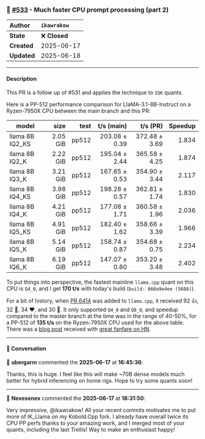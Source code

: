 ### 🔀 [#533](https://github.com/ikawrakow/ik_llama.cpp/pull/533) - Much faster CPU prompt processing (part 2)

| **Author** | `ikawrakow` |
| :--- | :--- |
| **State** | ❌ **Closed** |
| **Created** | 2025-06-17 |
| **Updated** | 2025-06-18 |

---

#### Description

This PR is a follow up of #531 and applies the technique to `IQK` quants.

Here is a PP-512 performance comparison for LlaMA-3.1-8B-Instruct on a Ryzen-7950X CPU between the main branch and this PR:

| model            |       size |          test |     t/s (main)   |    t/s (PR)      |   Speedup |
| ---------------- | ---------: | ------------: | ---------------: | ---------------: | --------: |
| llama 8B IQ2_KS  |   2.05 GiB |         pp512 |    203.08 ± 0.39 |    372.48 ± 3.69 |  1.834    |    
| llama 8B IQ2_K   |   2.22 GiB |         pp512 |    195.04 ± 2.44 |    365.58 ± 4.25 |  1.874    |    
| llama 8B IQ3_K   |   3.21 GiB |         pp512 |    167.65 ± 0.53 |    354.90 ± 3.44 |  2.117    |    
| llama 8B IQ4_KS  |   3.98 GiB |         pp512 |    198.28 ± 0.57 |    362.81 ± 1.74 |  1.830    |    
| llama 8B IQ4_K   |   4.21 GiB |         pp512 |    177.08 ± 1.71 |    360.58 ± 1.96 |  2.036    |    
| llama 8B IQ5_KS  |   4.91 GiB |         pp512 |    182.40 ± 1.62 |    358.66 ± 3.39 |  1.966    |    
| llama 8B IQ5_K   |   5.14 GiB |         pp512 |    158.74 ± 0.87 |    354.68 ± 0.75 |  2.234    |    
| llama 8B IQ6_K   |   6.19 GiB |         pp512 |    147.07 ± 0.80 |    353.20 ± 3.48 |  2.402    | 

To put things into perspective, the fastest mainline `llama.cpp` quant on this CPU is `Q4_0`, and I get **170 t/s** with today's build (`build: 860a9e4ee (5688)`).

For a bit of history, when [PR 6414](https://github.com/ggml-org/llama.cpp/pull/6414) was added to `llama.cpp`, it received 92 :+1:, 32 :tada:, 34 :heart:, and 30 :rocket:. It only supported `Q4_0` and `Q8_0`, and speedup compared to the master branch at the time was in the range of 40-50%, for a PP-512 of **135 t/s** on the Ryzen-7950X CPU used for the above table.  There was a [blog post](https://justine.lol/matmul/) received with [great fanfare on HN](https://news.ycombinator.com/item?id=39890262).

---

#### 💬 Conversation

👤 **ubergarm** commented the **2025-06-17** at **16:45:36**:<br>

Thanks, this is huge. I feel like this will make ~70B dense models much better for hybrid inferencing on home rigs. Hope to try some quants soon!

---

👤 **Nexesenex** commented the **2025-06-17** at **18:31:50**:<br>

Very impressive, @ikawrakow!
All your recent commits motivates me to put more of IK_Llama on my Kobold.Cpp fork.
I already have overall twice its CPU PP perfs thanks to your amazing work, and I merged most of your quants, including the last Trellis!
Way to make an enthusiast happy!